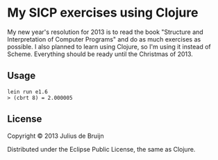 # My SICP exercises using Clojure

My new year's resolution for 2013 is to read the book "Structure and
Interpretation of Computer Programs" and do as much exercises as possible.
I also planned to learn using Clojure, so I'm using it instead of Scheme.
Everything should be ready until the Christmas of 2013.

## Usage

```
lein run e1.6
> (cbrt 8) = 2.000005
```

## License

Copyright © 2013 Julius de Bruijn

Distributed under the Eclipse Public License, the same as Clojure.
